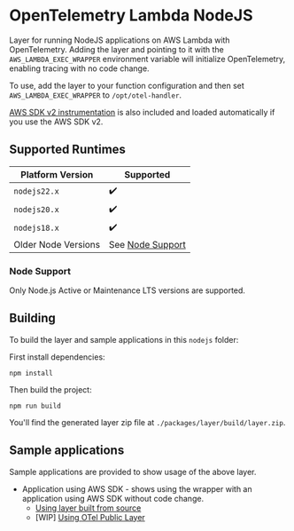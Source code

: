 # OpenTelemetry Lambda NodeJS

Layer for running NodeJS applications on AWS Lambda with OpenTelemetry. Adding the layer and pointing to it with
the `AWS_LAMBDA_EXEC_WRAPPER` environment variable will initialize OpenTelemetry, enabling tracing with no code change.

To use, add the layer to your function configuration and then set `AWS_LAMBDA_EXEC_WRAPPER` to `/opt/otel-handler`.

[AWS SDK v2 instrumentation](https://github.com/aspecto-io/opentelemetry-ext-js/tree/master/packages/instrumentation-aws-sdk) is also
included and loaded automatically if you use the AWS SDK v2.

## Supported Runtimes

| Platform Version    | Supported                                     |
| ------------------- | --------------------------------------------- |
| `nodejs22.x`        | :heavy_check_mark:                            |
| `nodejs20.x`        | :heavy_check_mark:                            |
| `nodejs18.x`        | :heavy_check_mark:                            |
| Older Node Versions | See [Node Support](#node-support)             |

### Node Support

Only Node.js Active or Maintenance LTS versions are supported.

## Building

To build the layer and sample applications in this `nodejs` folder:

First install dependencies:

```
npm install
```

Then build the project:

```
npm run build
```

You'll find the generated layer zip file at `./packages/layer/build/layer.zip`.

## Sample applications

Sample applications are provided to show usage of the above layer.

- Application using AWS SDK - shows using the wrapper with an application using AWS SDK without code change.
  - [Using layer built from source](./integration-tests/aws-sdk)
  - [WIP] [Using OTel Public Layer](./sample-apps/aws-sdk)
